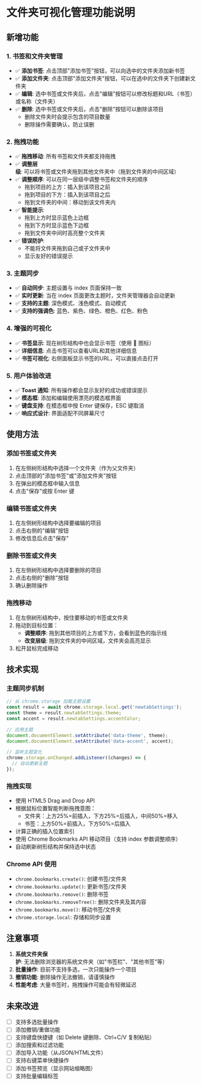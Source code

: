 # 文件夹可视化管理功能说明

## 新增功能

### 1. 书签和文件夹管理
- ✅ **添加书签**: 点击顶部"添加书签"按钮，可以向选中的文件夹添加新书签
- ✅ **添加文件夹**: 点击顶部"添加文件夹"按钮，可以在选中的文件夹下创建新文件夹
- ✅ **编辑**: 选中书签或文件夹后，点击"编辑"按钮可以修改标题和URL（书签）或名称（文件夹）
- ✅ **删除**: 选中书签或文件夹后，点击"删除"按钮可以删除该项目
  - 删除文件夹时会提示包含的项目数量
  - 删除操作需要确认，防止误删

### 2. 拖拽功能
- ✅ **拖拽移动**: 所有书签和文件夹都支持拖拽
- ✅ **调整层级**: 可以将书签或文件夹拖到其他文件夹中（拖到文件夹的中间区域）
- ✅ **调整顺序**: 可以在同一层级中调整书签和文件夹的顺序
  - 拖到项目的上方：插入到该项目之前
  - 拖到项目的下方：插入到该项目之后
  - 拖到文件夹的中间：移动到该文件夹内
- ✅ **智能提示**: 
  - 拖到上方时显示蓝色上边框
  - 拖到下方时显示蓝色下边框
  - 拖到文件夹中间时高亮整个文件夹
- ✅ **错误防护**: 
  - 不能将文件夹拖到自己或子文件夹中
  - 显示友好的错误提示

### 3. 主题同步
- ✅ **自动同步**: 主题设置与 index 页面保持一致
- ✅ **实时更新**: 当在 index 页面更改主题时，文件夹管理器会自动更新
- ✅ **支持的主题**: 深色模式、浅色模式、自动模式
- ✅ **支持的强调色**: 蓝色、紫色、绿色、橙色、红色、粉色

### 4. 增强的可视化
- ✅ **书签显示**: 现在树形结构中也会显示书签（使用 🔖 图标）
- ✅ **详细信息**: 点击书签可以查看URL和其他详细信息
- ✅ **书签可视化**: 右侧面板显示书签的URL，可以直接点击打开

### 5. 用户体验改进
- ✅ **Toast 通知**: 所有操作都会显示友好的成功或错误提示
- ✅ **模态框**: 添加和编辑使用漂亮的模态框界面
- ✅ **键盘支持**: 在模态框中按 Enter 键保存，ESC 键取消
- ✅ **响应式设计**: 界面适配不同屏幕尺寸

## 使用方法

### 添加书签或文件夹
1. 在左侧树形结构中选择一个文件夹（作为父文件夹）
2. 点击顶部的"添加书签"或"添加文件夹"按钮
3. 在弹出的模态框中输入信息
4. 点击"保存"或按 Enter 键

### 编辑书签或文件夹
1. 在左侧树形结构中选择要编辑的项目
2. 点击右侧的"编辑"按钮
3. 修改信息后点击"保存"

### 删除书签或文件夹
1. 在左侧树形结构中选择要删除的项目
2. 点击右侧的"删除"按钮
3. 确认删除操作

### 拖拽移动
1. 在左侧树形结构中，按住要移动的书签或文件夹
2. 拖动到目标位置：
   - **调整顺序**: 拖到其他项目的上方或下方，会看到蓝色的指示线
   - **改变层级**: 拖到文件夹的中间区域，文件夹会高亮显示
3. 松开鼠标完成移动

## 技术实现

### 主题同步机制
```javascript
// 从 chrome.storage 加载主题设置
const result = await chrome.storage.local.get('newtabSettings');
const theme = result.newtabSettings.theme;
const accent = result.newtabSettings.accentColor;

// 应用主题
document.documentElement.setAttribute('data-theme', theme);
document.documentElement.setAttribute('data-accent', accent);

// 监听主题变化
chrome.storage.onChanged.addListener((changes) => {
  // 自动更新主题
});
```

### 拖拽实现
- 使用 HTML5 Drag and Drop API
- 根据鼠标位置智能判断拖拽意图：
  - 文件夹：上方25%=前插入，下方25%=后插入，中间50%=移入
  - 书签：上方50%=前插入，下方50%=后插入
- 计算正确的插入位置索引
- 使用 Chrome Bookmarks API 移动项目（支持 index 参数调整顺序）
- 自动刷新树形结构并保持选中状态

### Chrome API 使用
- `chrome.bookmarks.create()`: 创建书签/文件夹
- `chrome.bookmarks.update()`: 更新书签/文件夹
- `chrome.bookmarks.remove()`: 删除书签
- `chrome.bookmarks.removeTree()`: 删除文件夹及其内容
- `chrome.bookmarks.move()`: 移动书签/文件夹
- `chrome.storage.local`: 存储和同步设置

## 注意事项

1. **系统文件夹保护**: 无法删除浏览器的系统文件夹（如"书签栏"、"其他书签"等）
2. **批量操作**: 目前不支持多选，一次只能操作一个项目
3. **撤销功能**: 删除操作无法撤销，请谨慎操作
4. **性能考虑**: 大量书签时，拖拽操作可能会有轻微延迟

## 未来改进

- [ ] 支持多选批量操作
- [ ] 添加撤销/重做功能
- [ ] 支持键盘快捷键（如 Delete 键删除、Ctrl+C/V 复制粘贴）
- [ ] 添加搜索和过滤功能
- [ ] 添加导入功能（从JSON/HTML文件）
- [ ] 支持右键菜单快捷操作
- [ ] 添加书签预览（显示网站缩略图）
- [ ] 支持批量编辑标签
